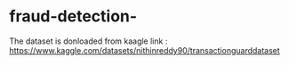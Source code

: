 # fraud-detection-

The dataset is donloaded from kaagle link : https://www.kaggle.com/datasets/nithinreddy90/transactionguarddataset
